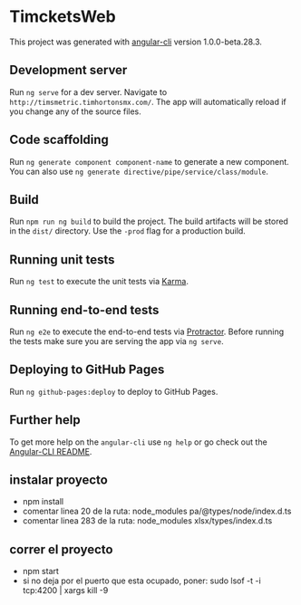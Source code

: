 # TimcketsWeb

This project was generated with [angular-cli](https://github.com/angular/angular-cli) version 1.0.0-beta.28.3.

## Development server
Run `ng serve` for a dev server. Navigate to `http://timsmetric.timhortonsmx.com/`. The app will automatically reload if you change any of the source files.

<!-- Run `ng serve` for a dev server. Navigate to `http://localhost:4200/`. The app will automatically reload if you change any of the source files. -->

## Code scaffolding

Run `ng generate component component-name` to generate a new component. You can also use `ng generate directive/pipe/service/class/module`.

## Build

Run `npm run ng build` to build the project. The build artifacts will be stored in the `dist/` directory. Use the `-prod` flag for a production build.

## Running unit tests

Run `ng test` to execute the unit tests via [Karma](https://karma-runner.github.io).

## Running end-to-end tests

Run `ng e2e` to execute the end-to-end tests via [Protractor](http://www.protractortest.org/).
Before running the tests make sure you are serving the app via `ng serve`.

## Deploying to GitHub Pages

Run `ng github-pages:deploy` to deploy to GitHub Pages.

## Further help

To get more help on the `angular-cli` use `ng help` or go check out the [Angular-CLI README](https://github.com/angular/angular-cli/blob/master/README.md).



## instalar proyecto
* npm install
* comentar linea 20 de la ruta: node_modules pa/@types/node/index.d.ts
* comentar linea 283 de la ruta: node_modules xlsx/types/index.d.ts

## correr el proyecto
* npm start
* si no deja por el puerto que esta ocupado, poner: sudo lsof -t -i tcp:4200 | xargs kill -9
